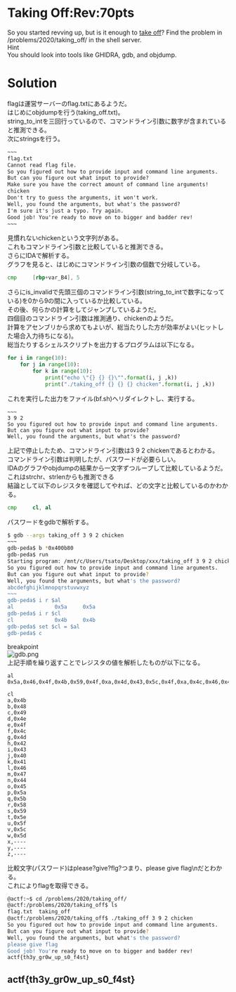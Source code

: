 # Taking Off:Rev:70pts
So you started revving up, but is it enough to [take off](taking_off)? Find the problem in /problems/2020/taking_off/ in the shell server.  
Hint  
You should look into tools like GHIDRA, gdb, and objdump.  

# Solution
flagは運営サーバーのflag.txtにあるようだ。  
はじめにobjdumpを行う(taking_off.txt)。  
string_to_intを三回行っているので、コマンドライン引数に数字が含まれていると推測できる。  
次にstringsを行う。  
```text:taking_off_s.txt
~~~
flag.txt
Cannot read flag file.
So you figured out how to provide input and command line arguments.
But can you figure out what input to provide?
Make sure you have the correct amount of command line arguments!
chicken
Don't try to guess the arguments, it won't work.
Well, you found the arguments, but what's the password?
I'm sure it's just a typo. Try again.
Good job! You're ready to move on to bigger and badder rev!
~~~
```
見慣れないchickenという文字列がある。  
これもコマンドライン引数と比較していると推測できる。  
さらにIDAで解析する。  
グラフを見ると、はじめにコマンドライン引数の個数で分岐している。  
```asm
cmp     [rbp+var_B4], 5
```
さらにis_invalidで先頭三個のコマンドライン引数(string_to_intで数字になっている)を0から9の間に入っているか比較している。  
その後、何らかの計算をしてジャンプしているようだ。  
四個目のコマンドライン引数は推測通り、chickenのようだ。  
計算をアセンブリから求めてもよいが、総当たりした方が効率がよい(ヒットした場合入力待ちになる)。  
総当たりするシェルスクリプトを出力するプログラムは以下になる。  
```python:make_sh.py
for i in range(10):
    for j in range(10):
        for k in range(10):
            print("echo \"{} {} {}\"".format(i, j ,k))
            print("./taking_off {} {} {} chicken".format(i, j ,k))
```
これを実行した出力をファイル(bf.sh)へリダイレクトし、実行する。  
```text:出力
~~~
3 9 2
So you figured out how to provide input and command line arguments.
But can you figure out what input to provide?
Well, you found the arguments, but what's the password?

```
上記で停止したため、コマンドライン引数は3 9 2 chickenであるとわかる。  
コマンドライン引数は判明したが、パスワードが必要らしい。  
IDAのグラフやobjdumpの結果から一文字ずつループして比較しているようだ。  
これはstrchr、strlenからも推測できる  
結論として以下のレジスタを確認してやれば、どの文字と比較しているのかわかる。  
```asm
cmp     cl, al
```
パスワードをgdbで解析する。  
```bash
$ gdb --args taking_off 3 9 2 chicken
~~~
gdb-peda$ b *0x400b80
gdb-peda$ run
Starting program: /mnt/c/Users/tsato/Desktop/xxx/taking_off 3 9 2 chicken
So you figured out how to provide input and command line arguments.
But can you figure out what input to provide?
Well, you found the arguments, but what's the password?
abcdefghijklmnopqrstuvwxyz
~~~
gdb-peda$ i r $al
al             0x5a     0x5a
gdb-peda$ i r $cl
cl             0x4b     0x4b
gdb-peda$ set $cl = $al
gdb-peda$ c
```
breakpoint  
![gdb.png](gdb.png)  
上記手順を繰り返すことでレジスタの値を解析したものが以下になる。  
```text
al
0x5a,0x46,0x4f,0x4b,0x59,0x4f,0xa,0x4d,0x43,0x5c,0x4f,0xa,0x4c,0x46,0x4b,0x4d,0x2a,0x0,0x0

cl
a,0x4b
b,0x48
c,0x49
d,0x4e
e,0x4f
f,0x4c
g,0x4d
h,0x42
i,0x43
j,0x40
k,0x41
l,0x46
m,0x47
n,0x44
o,0x45
p,0x5a
q,0x5b
r,0x58
s,0x59
t,0x5e
u,0x5f
v,0x5c
w,0x5d
x,----
y,----
z,----
```
比較文字(パスワード)はplease?give?flg?つまり、please give flag\nだとわかる。  
これによりflagを取得できる。  
```bash
@actf:~$ cd /problems/2020/taking_off/
@actf:/problems/2020/taking_off$ ls
flag.txt  taking_off
@actf:/problems/2020/taking_off$ ./taking_off 3 9 2 chicken
So you figured out how to provide input and command line arguments.
But can you figure out what input to provide?
Well, you found the arguments, but what's the password?
please give flag
Good job! You're ready to move on to bigger and badder rev!
actf{th3y_gr0w_up_s0_f4st}
```

## actf{th3y_gr0w_up_s0_f4st}
